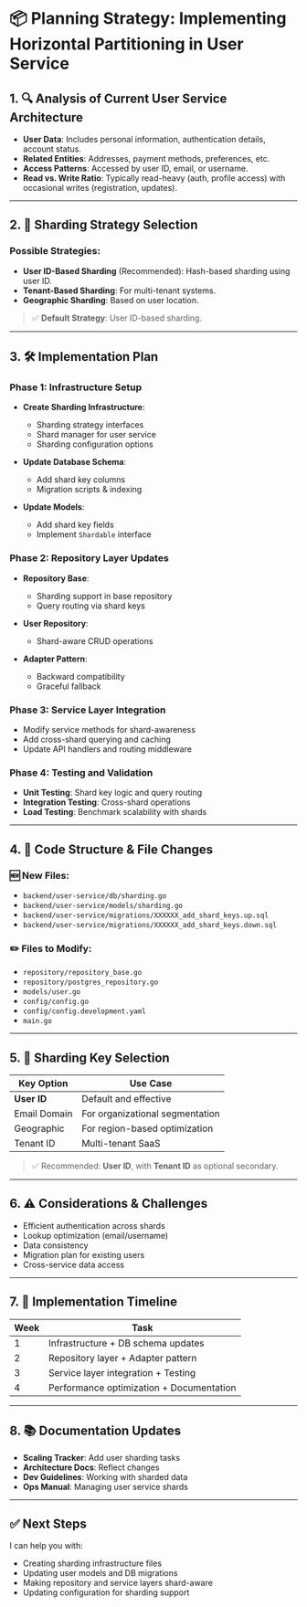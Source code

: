 
# 📦 Planning Strategy: Implementing Horizontal Partitioning in User Service

## 1. 🔍 Analysis of Current User Service Architecture

- **User Data**: Includes personal information, authentication details, account status.
- **Related Entities**: Addresses, payment methods, preferences, etc.
- **Access Patterns**: Accessed by user ID, email, or username.
- **Read vs. Write Ratio**: Typically read-heavy (auth, profile access) with occasional writes (registration, updates).

---

## 2. 🧠 Sharding Strategy Selection

### Possible Strategies:
- **User ID-Based Sharding** (Recommended): Hash-based sharding using user ID.
- **Tenant-Based Sharding**: For multi-tenant systems.
- **Geographic Sharding**: Based on user location.

> ✅ **Default Strategy**: User ID-based sharding.

---

## 3. 🛠️ Implementation Plan

### Phase 1: Infrastructure Setup
- **Create Sharding Infrastructure**:
  - Sharding strategy interfaces
  - Shard manager for user service
  - Sharding configuration options

- **Update Database Schema**:
  - Add shard key columns
  - Migration scripts & indexing

- **Update Models**:
  - Add shard key fields
  - Implement `Shardable` interface

### Phase 2: Repository Layer Updates
- **Repository Base**:
  - Sharding support in base repository
  - Query routing via shard keys

- **User Repository**:
  - Shard-aware CRUD operations

- **Adapter Pattern**:
  - Backward compatibility
  - Graceful fallback

### Phase 3: Service Layer Integration
- Modify service methods for shard-awareness
- Add cross-shard querying and caching
- Update API handlers and routing middleware

### Phase 4: Testing and Validation
- **Unit Testing**: Shard key logic and query routing
- **Integration Testing**: Cross-shard operations
- **Load Testing**: Benchmark scalability with shards

---

## 4. 🧱 Code Structure & File Changes

### 🆕 New Files:
- `backend/user-service/db/sharding.go`
- `backend/user-service/models/sharding.go`
- `backend/user-service/migrations/XXXXXX_add_shard_keys.up.sql`
- `backend/user-service/migrations/XXXXXX_add_shard_keys.down.sql`

### ✏️ Files to Modify:
- `repository/repository_base.go`
- `repository/postgres_repository.go`
- `models/user.go`
- `config/config.go`
- `config/config.development.yaml`
- `main.go`

---

## 5. 🔑 Sharding Key Selection

| Key Option     | Use Case                                           |
|----------------|----------------------------------------------------|
| **User ID**     | Default and effective                              |
| Email Domain   | For organizational segmentation                    |
| Geographic     | For region-based optimization                      |
| Tenant ID      | Multi-tenant SaaS                                   |

> ✅ Recommended: **User ID**, with **Tenant ID** as optional secondary.

---

## 6. ⚠️ Considerations & Challenges

- Efficient authentication across shards
- Lookup optimization (email/username)
- Data consistency
- Migration plan for existing users
- Cross-service data access

---

## 7. 📅 Implementation Timeline

| Week | Task                                        |
|------|---------------------------------------------|
| 1    | Infrastructure + DB schema updates         |
| 2    | Repository layer + Adapter pattern         |
| 3    | Service layer integration + Testing        |
| 4    | Performance optimization + Documentation   |

---

## 8. 📚 Documentation Updates

- **Scaling Tracker**: Add user sharding tasks
- **Architecture Docs**: Reflect changes
- **Dev Guidelines**: Working with sharded data
- **Ops Manual**: Managing user service shards

---

## ✅ Next Steps

I can help you with:
- Creating sharding infrastructure files
- Updating user models and DB migrations
- Making repository and service layers shard-aware
- Updating configuration for sharding support

